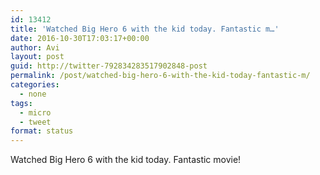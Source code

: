 ```yaml
---
id: 13412
title: 'Watched Big Hero 6 with the kid today. Fantastic m…'
date: 2016-10-30T17:03:17+00:00
author: Avi
layout: post
guid: http://twitter-792834283517902848-post
permalink: /post/watched-big-hero-6-with-the-kid-today-fantastic-m/
categories:
  - none
tags:
  - micro
  - tweet
format: status
---
```

Watched Big Hero 6 with the kid today. Fantastic movie!